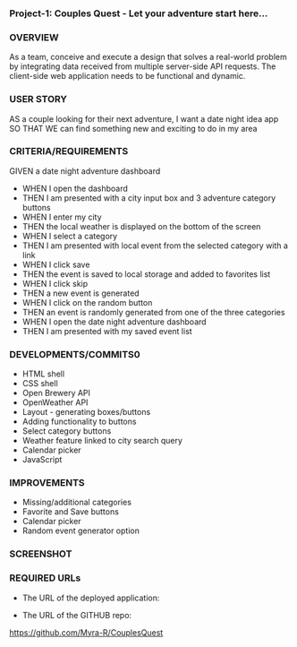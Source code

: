### Project-1: Couples Quest - Let your adventure start here...

### OVERVIEW

As a team, conceive and execute a design that solves a real-world problem by integrating data received from multiple server-side API requests. The client-side web application needs to be functional and dynamic.


### USER STORY

AS a couple looking for their next adventure, I want a date night idea app
SO THAT WE can find something new and exciting to do in my area

### CRITERIA/REQUIREMENTS

GIVEN a date night adventure dashboard

 * WHEN I open the dashboard
 * THEN I am presented with a city input box and 3 adventure category buttons
 * WHEN I enter my city
 * THEN the local weather is displayed on the bottom of the screen
 * WHEN I select a category 
 * THEN I am presented with local event from the selected category with a link
 * WHEN I click save
 * THEN the event is saved to local storage and added to favorites list
 * WHEN I click skip
 * THEN a new event is generated
 * WHEN I click on the random button
 * THEN an event is randomly generated from one of the three categories
 * WHEN I open the date night adventure dashboard
 * THEN I am presented with my saved event list


### DEVELOPMENTS/COMMITS0

* HTML shell
* CSS shell
* Open Brewery API
* OpenWeather API
* Layout - generating boxes/buttons
* Adding functionality to buttons
* Select category buttons
* Weather feature linked to city search query
* Calendar picker
* JavaScript


### IMPROVEMENTS

* Missing/additional categories
* Favorite and Save buttons
* Calendar picker
* Random event generator option 


### SCREENSHOT


### REQUIRED URLs

* The URL of the deployed application:



* The URL of the GITHUB repo:

https://github.com/Myra-R/CouplesQuest


